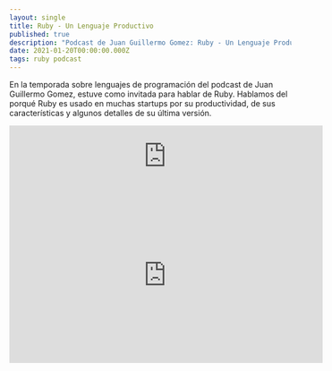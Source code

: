 ```yaml
---
layout: single
title: Ruby - Un Lenguaje Productivo
published: true
description: "Podcast de Juan Guillermo Gomez: Ruby - Un Lenguaje Productivo con Kattya Cuevas"
date: 2021-01-20T00:00:00.000Z
tags: ruby podcast
---
```


En la temporada sobre lenguajes de programación del podcast de Juan Guillermo Gomez, estuve como invitada para hablar de Ruby. Hablamos del porqué Ruby es usado en muchas startups por su productividad, de sus características y algunos detalles de su última versión.

<iframe src="https://anchor.fm/jggomez/embed/episodes/Ruby---Un-Lenguaje-Productivo---Con-Kattya-Cuevas-ep7224/a-a4d6vef" height="110" width="560" frameborder="0" scrolling="no"></iframe>
<iframe width="560" height="315" src="https://www.youtube.com/embed/pQ8bIWzezUw" title="YouTube video player" frameborder="0" allow="accelerometer; autoplay; clipboard-write; encrypted-media; gyroscope; picture-in-picture" allowfullscreen></iframe>